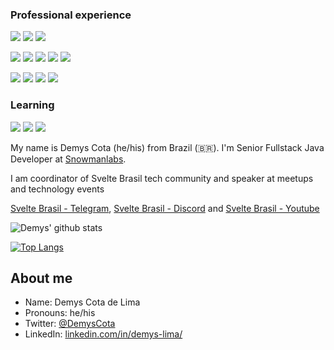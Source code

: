 ### Professional experience

 <p> 
    <img src="https://img.shields.io/badge/Back End-Java-f55247"/>
    <img src="https://img.shields.io/badge/Back End-Kotlin-f55247"/>
    <img src="https://img.shields.io/badge/Back End-Node-f55247"/>
 </p>
 
 <p>   
    <img src="http://views.whatilearened.today/views/github/Demysdcl/views.svg"/> 
    <img src="https://img.shields.io/badge/Front End-Svelte-f55247"/>
    <img src="https://img.shields.io/badge/Front End-Vue-f55247"/>
    <img src="https://img.shields.io/badge/Front End-React-f55247"/>
    <img src="https://img.shields.io/badge/Front End-Angular-f55247"/>
 </p>

  <p> 
    <img src="https://img.shields.io/badge/Mobile-Flutter-f55247"/>
    <img src="https://img.shields.io/badge/Mobile-Android-f55247"/>
    <img src="https://img.shields.io/badge/Mobile-Ionic-f55247"/>
    <img src="https://img.shields.io/badge/Mobile-React Native-f55247"/>
 </p>

### Learning

 <p> 
    <img src="https://img.shields.io/badge/Back End-Python-f55247"/>
    <img src="https://img.shields.io/badge/Back End-Go-f55247"/>
    <img src="https://img.shields.io/badge/Back End-Ruby-f55247"/>
 </p>


My name is Demys Cota (he/his) from Brazil (🇧🇷). I'm Senior Fullstack Java Developer at [Snowmanlabs](https://www.snowmanlabs.com.br/). 

I am coordinator of Svelte Brasil tech community and speaker at meetups and technology events

[Svelte Brasil - Telegram](https://t.me/sveltebrasil), [Svelte Brasil - Discord](https://discord.gg/mEyG92) and [Svelte Brasil - Youtube](https://www.youtube.com/channel/UCp8jamqJRGg86eMnewxjWng)

![Demys' github stats](https://github-readme-stats.vercel.app/api?username=Demysdcl&show_icons=true&theme=tokyonight)

[![Top Langs](https://github-readme-stats.vercel.app/api/top-langs/?username=Demysdcl&hide=html)](https://github.com/anuraghazra/github-readme-stats)


##  About me

- Name: Demys Cota de Lima
- Pronouns: he/his
- Twitter: [@DemysCota](https://twitter.com/DemysCota)
- LinkedIn: [linkedin.com/in/demys-lima/](https://www.linkedin.com/in/demys-lima/)
